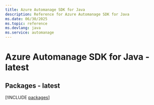 ```yaml
---
title: Azure Automanage SDK for Java
description: Reference for Azure Automanage SDK for Java
ms.date: 06/30/2025
ms.topic: reference
ms.devlang: java
ms.service: automanage
---
```

# Azure Automanage SDK for Java - latest
## Packages - latest
[!INCLUDE [packages](automanage-index.md)]
